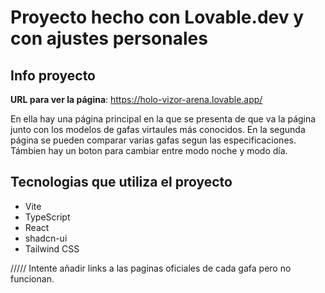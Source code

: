 # Proyecto hecho con Lovable.dev y con ajustes personales

## Info proyecto

**URL para ver la página**: https://holo-vizor-arena.lovable.app/

En ella hay una página principal en la que se presenta de que va la página junto con los modelos de gafas virtaules más conocidos.
En la segunda página se pueden comparar varias gafas segun las especificaciones.
Támbien hay un boton para cambiar entre modo noche y modo día.

## Tecnologias que utiliza el proyecto

- Vite
- TypeScript
- React
- shadcn-ui
- Tailwind CSS

/////
Intente añadir links a las paginas oficiales de cada gafa pero no funcionan.
